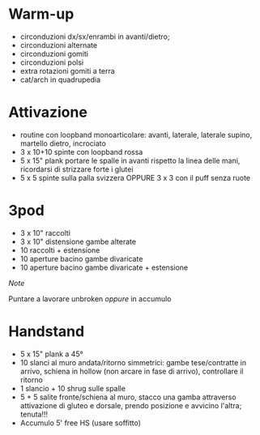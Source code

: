 # Warm-up

 * circonduzioni dx/sx/enrambi in avanti/dietro;
 * circonduzioni alternate
 * circonduzioni gomiti
 * circonduzioni polsi
 * extra rotazioni gomiti a terra
 * cat/arch in quadrupedia

# Attivazione

 * routine con loopband monoarticolare: avanti, laterale, laterale supino, martello dietro, incrociato
 * 3 x 10+10 spinte con loopband rossa
 * 5 x 15" plank portare le spalle in avanti rispetto la linea delle mani, ricordarsi di strizzare forte i glutei
 * 5 x 5 spinte sulla palla svizzera OPPURE 3 x 3 con il puff senza ruote

# 3pod

 * 3 x 10" raccolti
 * 3 x 10" distensione gambe alterate
 * 10 raccolti + estensione
 * 10 aperture bacino gambe divaricate 
 * 10 aperture bacino gambe divaricate + estensione

*Note*

Puntare a lavorare unbroken _oppure_ in accumulo

# Handstand

 * 5 x 15" plank a 45°
 * 10 slanci al muro andata/ritorno simmetrici: gambe tese/contratte in arrivo, schiena in hollow (non arcare in fase di arrivo), controllare il ritorno 
 * 1 slancio + 10 shrug sulle spalle
 * 5 + 5 salite fronte/schiena al muro, stacco una gamba attraverso attivazione di gluteo e dorsale, prendo posizione e avvicino l'altra; tenuta!!!
 * Accumulo 5' free HS (usare soffitto)
 